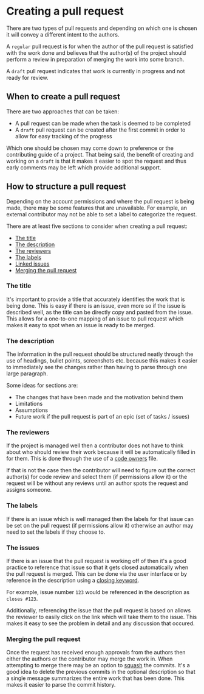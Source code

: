 # Creating a pull request

There are two types of pull requests and depending on which one is chosen it will convey a different intent to the authors.

A `regular` pull request is for when the author of the pull request is satisfied with the work done and believes that the author(s) of the project should perform a review in preparation of merging the work into some branch.

A `draft` pull request indicates that work is currently in progress and not ready for review.

## When to create a pull request

There are two approaches that can be taken:

- A pull request can be made when the task is deemed to be completed
- A `draft` pull request can be created after the first commit in order to allow for easy tracking of the progress

Which one should be chosen may come down to preference or the contributing guide of a project. That being said, the benefit of creating and working on a `draft` is that it makes it easier to spot the request and thus early comments may be left which provide additional support.

## How to structure a pull request

Depending on the account permissions and where the pull request is being made, there may be some features that are unavailable. For example, an external contributor may not be able to set a label to categorize the request.

There are at least five sections to consider when creating a pull request:

<!-- no toc --> 
- [The title](#the-title)
- [The description](#the-description)
- [The reviewers](#the-reviewers)
- [The labels](#the-labels)
- [Linked issues](#the-issues)
- [Merging the pull request](#merging-the-pull-request)

### The title

It's important to provide a title that accurately identifies the work that is being done. This is easy if there is an issue, even more so if the issue is described well, as the title can be directly copy and pasted from the issue. This allows for a one-to-one mapping of an issue to pull request which makes it easy to spot when an issue is ready to be merged.

### The description

The information in the pull request should be structured neatly through the use of headings, bullet points, screenshots etc. because this makes it easier to immediately see the changes rather than having to parse through one large paragraph.

Some ideas for sections are:

- The changes that have been made and the motivation behind them
- Limitations
- Assumptions 
- Future work if the pull request is part of an epic (set of tasks / issues)

### The reviewers

If the project is managed well then a contributor does not have to think about who should review their work because it will be automatically filled in for them. This is done through the use of a [code owners](https://docs.github.com/en/repositories/managing-your-repositorys-settings-and-features/customizing-your-repository/about-code-owners) file.

If that is not the case then the contributor will need to figure out the correct author(s) for code review and select them (if permissions allow it) or the request will be without any reviews until an author spots the request and assigns someone.

### The labels

If there is an issue which is well managed then the labels for that issue can be set on the pull request (if permissions allow it) otherwise an author may need to set the labels if they choose to.

### The issues

If there is an issue that the pull request is working off of then it's a good practice to reference that issue so that it gets closed automatically when the pull request is merged. This can be done via the user interface or by reference in the description using a [closing keyword](https://docs.github.com/en/issues/tracking-your-work-with-issues/linking-a-pull-request-to-an-issue).

For example, issue number `123` would be referenced in the description as `closes #123`.

Additionally, referencing the issue that the pull request is based on allows the reviewer to easily click on the link which will take them to the issue. This makes it easy to see the problem in detail and any discussion that occured.

### Merging the pull request

Once the request has received enough approvals from the authors then either the authors or the contributor may merge the work in. When attempting to merge there may be an option to [squash](https://docs.github.com/en/pull-requests/collaborating-with-pull-requests/incorporating-changes-from-a-pull-request/about-pull-request-merges#squash-and-merge-your-commits) the commits. It's a good idea to delete the previous commits in the optional description so that a single message summarizes the entire work that has been done. This makes it easier to parse the commit history.
